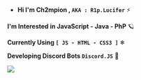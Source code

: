 - **Hi I'm Ch2mpion , `AKA : R1p.Lucifer`** ⚡

**I'm Interested in JavaScript - Java - PhP** 🪐

**Currently Using `[ JS - HTML - CSS3 ]`** ❄

**Developing Discord Bots `Discord.JS`** 🌈


![](https://komarev.com/ghpvc/?username=riplucifer)
